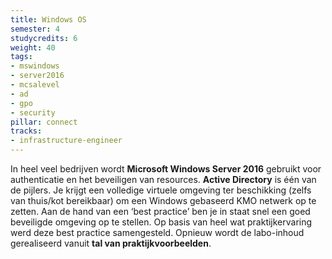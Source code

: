 ```yaml
---
title: Windows OS
semester: 4
studycredits: 6
weight: 40
tags:
- mswindows
- server2016
- mcsalevel
- ad
- gpo
- security
pillar: connect
tracks:
- infrastructure-engineer
---
```


In heel veel bedrijven wordt **Microsoft Windows Server 2016** gebruikt voor authenticatie en het beveiligen van resources. **Active Directory** is één van de pijlers. Je krijgt een volledige virtuele omgeving ter beschikking (zelfs van thuis/kot bereikbaar) om een Windows gebaseerd KMO netwerk op te zetten. Aan de hand van een ‘best practice’ ben je in staat snel een goed beveiligde omgeving op te stellen. Op basis van heel wat praktijkervaring werd deze best practice samengesteld. Opnieuw wordt de labo-inhoud gerealiseerd vanuit **tal van praktijkvoorbeelden**.

